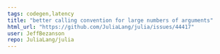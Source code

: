 ```yaml
---
tags: codegen,latency
title: "better calling convention for large numbers of arguments"
html_url: "https://github.com/JuliaLang/julia/issues/44417"
user: JeffBezanson
repo: JuliaLang/julia
---
```


